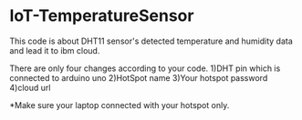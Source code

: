 # IoT-TemperatureSensor
This code is about DHT11 sensor's detected temperature and humidity data and lead it to ibm cloud.

There are only four changes according to your code.
1)DHT pin which is connected to arduino uno
2)HotSpot name
3)Your hotspot password
4)cloud url

*Make sure your laptop connected with your hotspot only.
